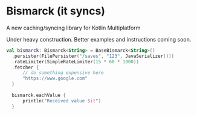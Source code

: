 # Bismarck (it syncs)
A new caching/syncing library for Kotlin Multiplatform

Under heavy construction. Better examples and instructions coming soon.

```kotlin
val bismarck: Bismarck<String> = BaseBismarck<String>()
  .persister(FilePersister("/saves", "123", JavaSerializer()))
  .rateLimiter(SimpleRateLimiter(15 * 60 * 1000))
  .fetcher { 
      // do something expensive here
      "https://www.google.com"
  }   
  
  bismarck.eachValue { 
      println("Received value $it")
  }
```

